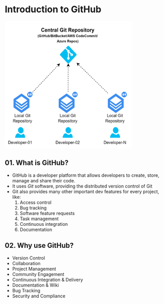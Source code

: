 # Introduction to GitHub

<img src="images/localvsremote-repos.png" data-canonical-src="images/localvsremote-repos.png" width="400" height="400" />

## 01. What is GitHub?

- GitHub is a developer platform that allows developers to create, store, manage and share their code.
- It uses _Git_ software, providing the distributed version control of Git
- Git also provides many other important dev features for every project, like:
  1. Access control
  2. Bug tracking
  3. Software feature requests
  4. Task management
  5. Continuous integration
  6. Documentation

## 02. Why use GitHub?

- Version Control
- Collaboration
- Project Management
- Community Engagement
- Continuous Integration & Delivery
- Documentation & Wiki
- Bug Tracking
- Security and Compliance
